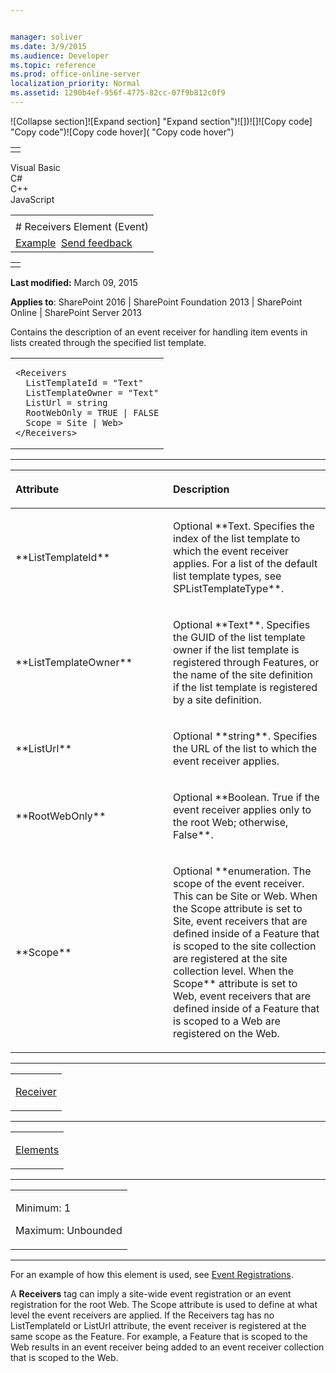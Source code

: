 ```yaml
---


manager: soliver
ms.date: 3/9/2015
ms.audience: Developer
ms.topic: reference
ms.prod: office-online-server
localization_priority: Normal
ms.assetid: 1290b4ef-956f-4775-82cc-07f9b812c0f9
---
```


![Collapse
section]![Expand
section] "Expand section")![]()![])![]![]()![Copy
code] "Copy code")![Copy code
hover]( "Copy code hover")
<table>
<tbody>
<tr class="odd">
<td align="left"></td>
</tr>
</tbody>
</table>

Visual Basic  
C\#  
C++  
JavaScript  

<table>
<tbody>
<tr class="odd">
<td align="left"><span id="runningHeaderText"></span></td>
</tr>
<tr class="even">
<td align="left"># Receivers Element (Event)</td>
</tr>
<tr class="odd">
<td align="left"><a href="#exampleToggle">Example</a>  <span id="headfeedbackarea" class="feedbackhead"><a href="javascript:SubmitFeedback(&#39;docthis@Microsoft.com&#39;,&#39;&#39;,&#39;&#39;,&#39;&#39;,&#39;1.0.18082.1225&#39;,&#39;%0\dThank%20you%20for%20your%20feedback.%20The%20developer%20writing%20teams%20use%20your%20feedback%20to%20improve%20documentation.%20While%20we%20are%20reviewing%20your%20feedback,%20we%20may%20send%20you%20e-mail%20to%20ask%20for%20clarification%20or%20feedback%20on%20a%20solution.%20We%20do%20not%20use%20your%20e-mail%20address%20for%20any%20other%20purpose%20and%20we%20delete%20it%20after%20we%20finish%20our%20review.%0\AFor%20further%20information%20about%20the%20privacy%20policies%20of%20Microsoft,%20please%20see%20http://privacy.microsoft.com/en-us/default.aspx.%0\A%0\d&#39;,&#39;Customer%20feedback&#39;);">Send feedback</a></span></td>
</tr>
</tbody>
</table>

<table>
<colgroup>
<col width="100%" />
</colgroup>
<tbody>
<tr class="odd">
<td align="left"></td>
</tr>
</tbody>
</table>

**Last modified:** March 09, 2015

**Applies to**: SharePoint 2016 | SharePoint Foundation 2013 |
SharePoint Online | SharePoint Server 2013

Contains the description of an event receiver for handling item events
in lists created through the specified list template.

<span codelanguage="other"></span>
<table>
<colgroup>
<col width="100%" />
</colgroup>
<tbody>
<tr class="odd">
<td align="left"><pre><code>&lt;Receivers
  ListTemplateId = &quot;Text&quot;
  ListTemplateOwner = &quot;Text&quot;
  ListUrl = string
  RootWebOnly = TRUE | FALSE
  Scope = Site | Web&gt;
&lt;/Receivers&gt;</code></pre></td>
</tr>
</tbody>
</table>


-----------------------------------------------------------------------------------------------------------------------------------------------------------------------------------------------

<table>
<colgroup>
<col width="50%" />
<col width="50%" />
</colgroup>
<thead>
<tr class="header">
<th align="left"><p>Attribute</p></th>
<th align="left"><p>Description</p></th>
</tr>
</thead>
<tbody>
<tr class="odd">
<td align="left"><p>**ListTemplateId**</p></td>
<td align="left"><p>Optional **Text</span>. Specifies the index of the list template to which the event receiver applies. For a list of the default list template types, see <span sdata="cer" target="T:Microsoft.SharePoint.SPListTemplateType"><span class="nolink">SPListTemplateType</span>**.</p></td>
</tr>
<tr class="even">
<td align="left"><p>**ListTemplateOwner**</p></td>
<td align="left"><p>Optional **Text**. Specifies the GUID of the list template owner if the list template is registered through Features, or the name of the site definition if the list template is registered by a site definition.</p></td>
</tr>
<tr class="odd">
<td align="left"><p>**ListUrl**</p></td>
<td align="left"><p>Optional **string**. Specifies the URL of the list to which the event receiver applies.</p></td>
</tr>
<tr class="even">
<td align="left"><p>**RootWebOnly**</p></td>
<td align="left"><p>Optional **Boolean</span>. <span class="keyword">True</span> if the event receiver applies only to the root Web; otherwise, <span class="keyword">False**.</p></td>
</tr>
<tr class="odd">
<td align="left"><p>**Scope**</p></td>
<td align="left"><p>Optional **enumeration</span>. The scope of the event receiver. This can be <span class="keyword">Site</span> or <span class="keyword">Web</span>. When the <span class="keyword">Scope</span> attribute is set to <span class="code">Site</span>, event receivers that are defined inside of a Feature that is scoped to the site collection are registered at the site collection level. When the <span class="keyword">Scope** attribute is set to Web, event receivers that are defined inside of a Feature that is scoped to a Web are registered on the Web.</p></td>
</tr>
</tbody>
</table>


---------------------------------------------------------------------------------------------------------------------------------------------------------------------------------------------------

<table>
<colgroup>
<col width="100%" />
</colgroup>
<tbody>
<tr class="odd">
<td align="left"><p><a href="receiver-element-event.htm">Receiver</a></p></td>
</tr>
</tbody>
</table>


----------------------------------------------------------------------------------------------------------------------------------------------------------------------------------------------------

<table>
<colgroup>
<col width="100%" />
</colgroup>
<tbody>
<tr class="odd">
<td align="left"><p><a href="elements-element-event.htm">Elements</a></p></td>
</tr>
</tbody>
</table>


------------------------------------------------------------------------------------------------------------------------------------------------------------------------------------------------

<table>
<colgroup>
<col width="100%" />
</colgroup>
<tbody>
<tr class="odd">
<td align="left"><p>Minimum: 1</p>
<p>Maximum: Unbounded</p></td>
</tr>
</tbody>
</table>


------------------------------------------------------------------------------------------------------------------------------------------------------------------------------------------

For an example of how this element is used, see <span
sdata="link">[Event
Registrations](event-registrations.md)</span>.

A **Receivers** tag can imply a site-wide event
registration or an event registration for the root Web. The <span
class="keyword">Scope</span> attribute is used to define at what level
the event receivers are applied. If the <span
class="keyword">Receivers</span> tag has no <span
class="keyword">ListTemplateId</span> or <span
class="keyword">ListUrl</span> attribute, the event receiver is
registered at the same scope as the Feature. For example, a Feature that
is scoped to the Web results in an event receiver being added to an
event receiver collection that is scoped to the Web.








